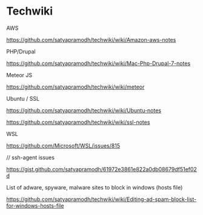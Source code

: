 # Techwiki

AWS

https://github.com/satyapramodh/techwiki/wiki/Amazon-aws-notes

PHP/Drupal

https://github.com/satyapramodh/techwiki/wiki/Mac-Php-Drupal-7-notes

Meteor JS

https://github.com/satyapramodh/techwiki/wiki/meteor

Ubuntu / SSL

https://github.com/satyapramodh/techwiki/wiki/Ubuntu-notes

https://github.com/satyapramodh/techwiki/wiki/ssl-notes

WSL

https://github.com/Microsoft/WSL/issues/815

// ssh-agent issues

https://gist.github.com/satyapramodh/61972e3861e822a0db08679df51ef02d

List of adware, spyware, malware sites to block in windows (hosts file)

https://github.com/satyapramodh/techwiki/wiki/Editing-ad-spam-block-list-for-windows-hosts-file
